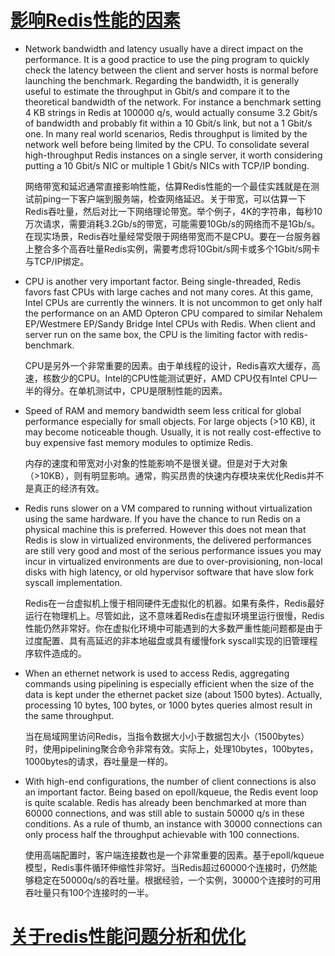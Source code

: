 # [影响Redis性能的因素][1]

* Network bandwidth and latency usually have a direct impact on the performance. It is a good practice to use the ping program to quickly check the latency between the client and server hosts is normal before launching the benchmark. Regarding the bandwidth, it is generally useful to estimate the throughput in Gbit/s and compare it to the theoretical bandwidth of the network. 
  For instance a benchmark setting 4 KB strings in Redis at 100000 q/s, would actually consume 3.2 Gbit/s of bandwidth and probably fit within a 10 Gbit/s link, but not a 1 Gbit/s one. In many real world scenarios, Redis throughput is limited by the network well before being limited by the CPU. To consolidate several high-throughput Redis instances on a single server, it worth considering putting a 10 Gbit/s NIC or multiple 1 Gbit/s NICs with TCP/IP bonding.
  
  网络带宽和延迟通常直接影响性能，估算Redis性能的一个最佳实践就是在测试前ping一下客户端到服务端，检查网络延迟。关于带宽，可以估算一下Redis吞吐量，然后对比一下网络理论带宽。举个例子，4K的字符串，每秒10万次请求，需要消耗3.2Gb/s的带宽，可能需要10Gb/s的网络而不是1Gb/s。在现实场景，Redis吞吐量经常受限于网络带宽而不是CPU。要在一台服务器上整合多个高吞吐量Redis实例，需要考虑将10Gbit/s网卡或多个1Gbit/s网卡与TCP/IP绑定。

* CPU is another very important factor. Being single-threaded, Redis favors fast CPUs with large caches and not many cores. At this game, Intel CPUs are currently the winners. It is not uncommon to get only half the performance on an AMD Opteron CPU compared to similar Nehalem EP/Westmere EP/Sandy Bridge Intel CPUs with Redis. When client and server run on the same box, the CPU is the limiting factor with redis-benchmark.  

  CPU是另外一个非常重要的因素。由于单线程的设计，Redis喜欢大缓存，高速，核数少的CPU。Intel的CPU性能测试更好，AMD CPU仅有Intel CPU一半的得分。在单机测试中，CPU是限制性能的因素。
  
* Speed of RAM and memory bandwidth seem less critical for global performance especially for small objects. For large objects (>10 KB), it may become noticeable though. Usually, it is not really cost-effective to buy expensive fast memory modules to optimize Redis.

  内存的速度和带宽对小对象的性能影响不是很关键。但是对于大对象（>10KB），则有明显影响。通常，购买昂贵的快速内存模块来优化Redis并不是真正的经济有效。
  
* Redis runs slower on a VM compared to running without virtualization using the same hardware. If you have the chance to run Redis on a physical machine this is preferred. However this does not mean that Redis is slow in virtualized environments, the delivered performances are still very good and most of the serious performance issues you may incur in virtualized environments are due to over-provisioning, non-local disks with high latency, or old hypervisor software that have slow fork syscall implementation.

  Redis在一台虚拟机上慢于相同硬件无虚拟化的机器。如果有条件，Redis最好运行在物理机上。尽管如此，这不意味着Redis在虚拟环境里运行很慢，Redis性能仍然非常好。你在虚拟化环境中可能遇到的大多数严重性能问题都是由于过度配置、具有高延迟的非本地磁盘或具有缓慢fork syscall实现的旧管理程序软件造成的。
  
* When an ethernet network is used to access Redis, aggregating commands using pipelining is especially efficient when the size of the data is kept under the ethernet packet size (about 1500 bytes). Actually, processing 10 bytes, 100 bytes, or 1000 bytes queries almost result in the same throughput.

  当在局域网里访问Redis，当指令数据大小小于数据包大小（1500bytes）时，使用pipelining聚合命令非常有效。实际上，处理10bytes，100bytes，1000bytes的请求，吞吐量是一样的。

* With high-end configurations, the number of client connections is also an important factor. Being based on epoll/kqueue, the Redis event loop is quite scalable. Redis has already been benchmarked at more than 60000 connections, and was still able to sustain 50000 q/s in these conditions. As a rule of thumb, an instance with 30000 connections can only process half the throughput achievable with 100 connections.     

  使用高端配置时，客户端连接数也是一个非常重要的因素。基于epoll/kqueue模型，Redis事件循环伸缩性非常好。当Redis超过60000个连接时，仍然能够稳定在50000q/s的吞吐量。根据经验，一个实例，30000个连接时的可用吞吐量只有100个连接时的一半。

# [关于redis性能问题分析和优化][2]

[1]: https://redis.io/topics/benchmarks
[2]: https://www.cnblogs.com/chenpingzhao/p/6859041.html